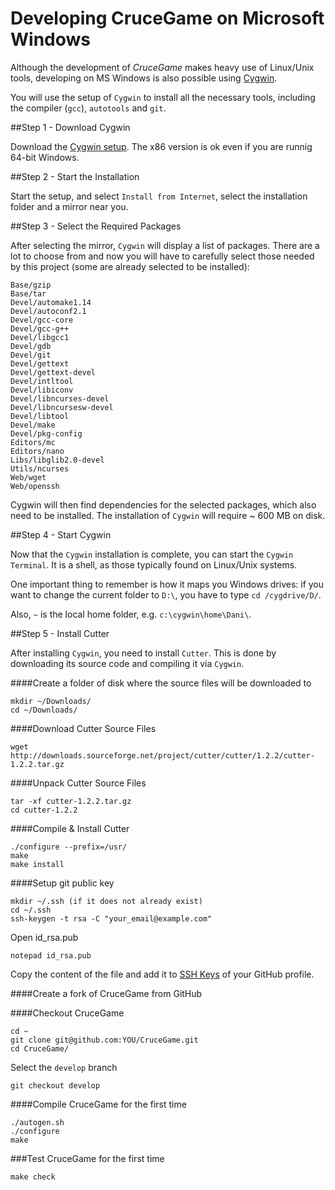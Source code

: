 Developing CruceGame on Microsoft Windows
=======

Although the development of _CruceGame_ makes heavy use of Linux/Unix tools, 
developing on MS Windows is also possible using 
[Cygwin](http://cygwin.com/install.html).

You will use the setup of `Cygwin` to install all the necessary tools, including
the compiler (`gcc`), `autotools` and `git`. 

##Step 1 - Download Cygwin

Download the [Cygwin setup](http://cygwin.com/setup-x86.exe). The x86 version
is ok even if you are runnig 64-bit Windows.

##Step 2 - Start the Installation

Start the setup, and select `Install from Internet`, select the installation 
folder and a mirror near you.

##Step 3 - Select the Required Packages

After selecting the mirror, `Cygwin` will display a list of packages. There are 
a lot to choose from and now you will have to carefully select those needed 
by this project (some are already selected to be installed):

    Base/gzip
    Base/tar 
    Devel/automake1.14
    Devel/autoconf2.1
    Devel/gcc-core
    Devel/gcc-g++
    Devel/libgcc1
    Devel/gdb
    Devel/git
    Devel/gettext
    Devel/gettext-devel
    Devel/intltool
    Devel/libiconv
    Devel/libncurses-devel
    Devel/libncursesw-devel
    Devel/libtool
    Devel/make
    Devel/pkg-config
    Editors/mc
    Editors/nano
    Libs/libglib2.0-devel
    Utils/ncurses
    Web/wget
    Web/openssh

Cygwin will then find dependencies for the selected packages, which also need
to be installed. The installation of `Cygwin` will require ~ 600 MB on disk.

##Step 4 - Start Cygwin

Now that the `Cygwin` installation is complete, you can start the 
`Cygwin Terminal`. It is a shell, as those typically found on Linux/Unix 
systems. 

One important thing to remember is how it maps you Windows drives: if you want
to change the current folder to `D:\`, you have to type `cd /cygdrive/D/`.

Also, `~` is the local home folder, e.g. `c:\cygwin\home\Dani\`.

##Step 5 - Install Cutter

After installing `Cygwin`, you need to install `Cutter`. This is done by 
downloading its source code and compiling it via `Cygwin`.

####Create a folder of disk where the source files will be downloaded to

    mkdir ~/Downloads/
    cd ~/Downloads/

####Download Cutter Source Files

    wget http://downloads.sourceforge.net/project/cutter/cutter/1.2.2/cutter-1.2.2.tar.gz

####Unpack Cutter Source Files

    tar -xf cutter-1.2.2.tar.gz
    cd cutter-1.2.2

####Compile & Install Cutter

    ./configure --prefix=/usr/
    make
    make install
    
####Setup git public key

    mkdir ~/.ssh (if it does not already exist)
    cd ~/.ssh
    ssh-keygen -t rsa -C "your_email@example.com"

Open id_rsa.pub

    notepad id_rsa.pub
    
Copy the content of the file and add it to [SSH Keys](https://github.com/settings/ssh) of your GitHub profile.

####Create a fork of CruceGame from GitHub
    
####Checkout CruceGame

    cd ~
    git clone git@github.com:YOU/CruceGame.git
    cd CruceGame/
    
Select the `develop` branch

    git checkout develop

####Compile CruceGame for the first time

    ./autogen.sh
    ./configure
    make
    
###Test CruceGame for the first time

    make check
